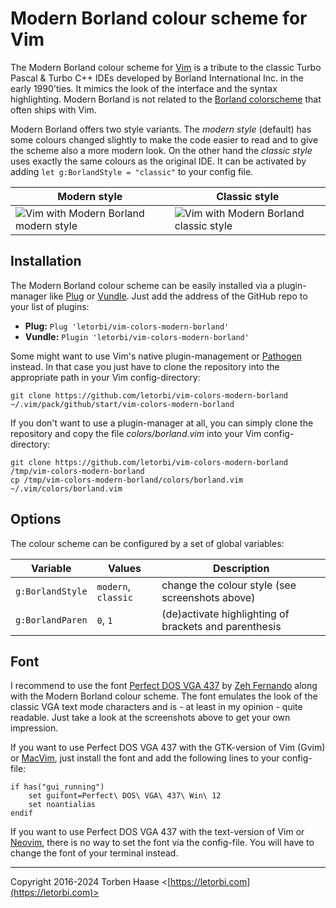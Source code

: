 # Modern Borland colour scheme for Vim

The Modern Borland colour scheme for [Vim](https://www.vim.org/) is a tribute to the classic Turbo Pascal & Turbo C++ IDEs developed by Borland International Inc. in the early 1990'ties. It mimics the look of the interface and the syntax highlighting. Modern Borland is not related to the [Borland colorscheme](https://www.vim.org/scripts/script.php?script_id=92) that often ships with Vim.

Modern Borland offers two style variants. The *modern style* (default) has some colours changed slightly to make the code easier to read and to give the scheme also a more modern look. On the other hand the *classic style* uses exactly the same colours as the original IDE. It can be activated by adding `let g:BorlandStyle = "classic"` to your config file.

| Modern style  | Classic style |
| ------------- | ------------- |
| ![Vim with Modern Borland modern style](https://github.com/letorbi/vim-colors-modern-borland/raw/main/doc/screenshot_modern.png)  | ![Vim with Modern Borland classic style](https://github.com/letorbi/vim-colors-modern-borland/raw/main/doc/screenshot_classic.png)  |

## Installation

The Modern Borland colour scheme can be easily installed via a plugin-manager like [Plug](https://github.com/junegunn/vim-plug/) or [Vundle](https://github.com/VundleVim/Vundle.vim/). Just add the address of the GitHub repo to your list of plugins:

  * **Plug:** `Plug 'letorbi/vim-colors-modern-borland'`
  * **Vundle:** `Plugin 'letorbi/vim-colors-modern-borland'`

Some might want to use Vim's native plugin-management or [Pathogen](https://github.com/tpope/vim-pathogen/) instead. In that case you just have to clone the repository into the appropriate path in your Vim config-directory:

    git clone https://github.com/letorbi/vim-colors-modern-borland ~/.vim/pack/github/start/vim-colors-modern-borland

If you don't want to use a plugin-manager at all, you can simply clone the repository and copy the file *colors/borland.vim* into your Vim config-directory:

    git clone https://github.com/letorbi/vim-colors-modern-borland /tmp/vim-colors-modern-borland
    cp /tmp/vim-colors-modern-borland/colors/borland.vim ~/.vim/colors/borland.vim

## Options

The colour scheme can be configured by a set of global variables:

| Variable         | Values              | Description                                           |
|------------------|---------------------|-------------------------------------------------------|
| `g:BorlandStyle` | `modern`, `classic` | change the colour style (see screenshots above)       |
| `g:BorlandParen` | `0`, `1`            | (de)activate highlighting of brackets and parenthesis |

## Font

I recommend to use the font [Perfect DOS VGA 437](https://dafont.com/perfect-dos-vga-437.font) by [Zeh Fernando](http://zehfernando.com/) along with the Modern Borland colour scheme. The font emulates the look of the classic VGA text mode characters and is - at least in my opinion - quite readable. Just take a look at the screenshots above to get your own impression.

If you want to use Perfect DOS VGA 437 with the GTK-version of Vim (Gvim) or [MacVim](https://github.com/macvim-dev/macvim/), just install the font and add the following lines to your config-file:

    if has("gui_running")
	    set guifont=Perfect\ DOS\ VGA\ 437\ Win\ 12
	    set noantialias
    endif
 
If you want to use Perfect DOS VGA 437 with the text-version of Vim or [Neovim](https://neovim.io/), there is no way to set the font via the config-file. You will have to change the font of your terminal instead.

----

Copyright 2016-2024 Torben Haase \<[https://letorbi.com](https://letorbi.com)>

